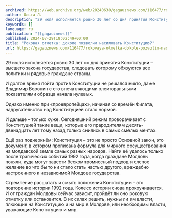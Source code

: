 ```yaml
---
archived: https://web.archive.org/web/20240630/gagauznews.com/116477/rokovaya-otmetka-dokole-pozvolim-nasilovat-konstitutsiyu.html
author: Ольга Л.
description: "29 июля исполняется ровно 30 лет со дня принятия Конституции – высшего закона государства, следовать которому обязуются все политики и рядовые граждане страны. И долгое время пойти против Конституции не решался никто, даже Владимир Воронин с его впечатляющими электоральными показателями образца начала нулевых. Однако именно при «проевропейцах», начиная со времён Филата, надругательство над Конституцией стало нормой. И дальше – только хуже. Сегодняшний режим проворачивает с Конституцией такие вещи, которые его прародителям десять-двенадцать лет тому назад только снились в самых смелых мечтах. Ещё раз подчеркнём: Конституция – это не просто Основной закон, это документ, в котором прописана формула для мирного сосуществования […]"
keywords: []
language: ru
publication: "[[gagauznews]]"
published: 2024-07-29T18:02:49+00:00
title: "Роковая отметка: доколе позволим насиловать Конституцию?"
url: https://gagauznews.com/116477/rokovaya-otmetka-dokole-pozvolim-nasilovat-konstitutsiyu.html
---
```


29 июля исполняется ровно 30 лет со дня принятия Конституции – высшего закона государства, следовать которому обязуются все политики и рядовые граждане страны.

И долгое время пойти против Конституции не решался никто, даже Владимир Воронин с его впечатляющими электоральными показателями образца начала нулевых.

Однако именно при «проевропейцах», начиная со времён Филата, надругательство над Конституцией стало нормой.

И дальше – только хуже. Сегодняшний режим проворачивает с Конституцией такие вещи, которые его прародителям десять-двенадцать лет тому назад только снились в самых смелых мечтах.

Ещё раз подчеркнём: Конституция – это не просто Основной закон, это документ, в котором прописана формула для мирного сосуществования на молдавской земле самых разных народов. Найти её удалось только после трагических событий 1992 года, когда граждане Молдовы поняли, куда могут завести бескомпромиссный подход и слепое желание во что бы то ни стало стать частью другого, враждебно настроенного к независимой Молдове государства.

Стремление расшатать и смыть положения Конституции – это повторение истории 1992 года. Колесо истории снова прокручивается. И от граждан Молдовы сейчас зависит, пройдёт ли оно роковую отметку или остановится. В их силах решить, нужны ли им власти, плюющие на Конституцию и на мир в Молдове, или необходимы власти, уважающие Конституцию и мир.